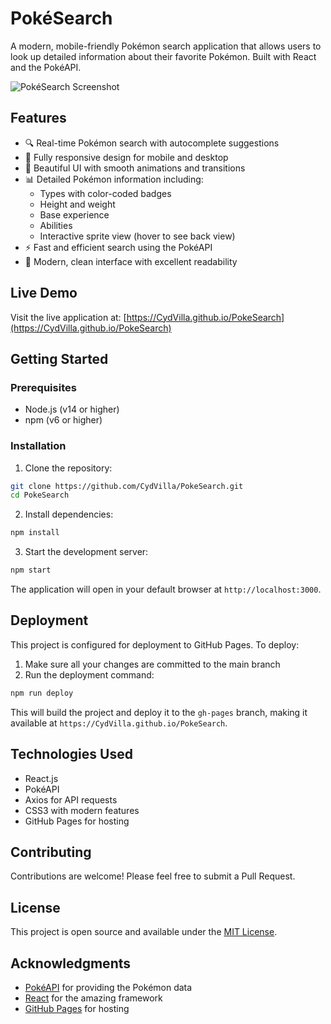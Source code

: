 # PokéSearch

A modern, mobile-friendly Pokémon search application that allows users to look up detailed information about their favorite Pokémon. Built with React and the PokéAPI.

![PokéSearch Screenshot](https://raw.githubusercontent.com/CydVilla/PokeSearch/main/screenshot.png)

## Features

- 🔍 Real-time Pokémon search with autocomplete suggestions
- 📱 Fully responsive design for mobile and desktop
- 🎨 Beautiful UI with smooth animations and transitions
- 📊 Detailed Pokémon information including:
  - Types with color-coded badges
  - Height and weight
  - Base experience
  - Abilities
  - Interactive sprite view (hover to see back view)
- ⚡ Fast and efficient search using the PokéAPI
- 🌙 Modern, clean interface with excellent readability

## Live Demo

Visit the live application at: [https://CydVilla.github.io/PokeSearch](https://CydVilla.github.io/PokeSearch)

## Getting Started

### Prerequisites

- Node.js (v14 or higher)
- npm (v6 or higher)

### Installation

1. Clone the repository:
```bash
git clone https://github.com/CydVilla/PokeSearch.git
cd PokeSearch
```

2. Install dependencies:
```bash
npm install
```

3. Start the development server:
```bash
npm start
```

The application will open in your default browser at `http://localhost:3000`.

## Deployment

This project is configured for deployment to GitHub Pages. To deploy:

1. Make sure all your changes are committed to the main branch
2. Run the deployment command:
```bash
npm run deploy
```

This will build the project and deploy it to the `gh-pages` branch, making it available at `https://CydVilla.github.io/PokeSearch`.

## Technologies Used

- React.js
- PokéAPI
- Axios for API requests
- CSS3 with modern features
- GitHub Pages for hosting

## Contributing

Contributions are welcome! Please feel free to submit a Pull Request.

## License

This project is open source and available under the [MIT License](LICENSE).

## Acknowledgments

- [PokéAPI](https://pokeapi.co/) for providing the Pokémon data
- [React](https://reactjs.org/) for the amazing framework
- [GitHub Pages](https://pages.github.com/) for hosting
